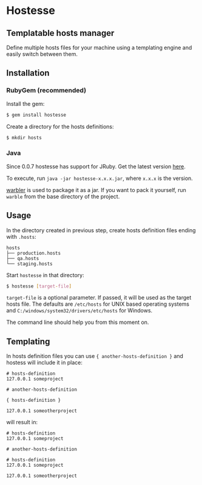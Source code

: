 Hostesse
========

Templatable hosts manager
-------------------------

Define multiple hosts files for your machine using a templating engine and easily switch between them.

Installation
------------

### RubyGem (recommended)

Install the gem:

```bash
$ gem install hostesse
```

Create a directory for the hosts definitions:

```bash
$ mkdir hosts
```

### Java

Since 0.0.7 hostesse has support for JRuby. Get the latest version [here](https://www.dropbox.com/sh/8p6cbbcaoyv23u7/4HdIrrxVuQ/hostesse-java).

To execute, run `java -jar hostesse-x.x.x.jar`, where `x.x.x` is the version.

[warbler](https://github.com/jruby/warbler) is used to package it as a jar. If you want to pack it yourself, run `warble` from the base directory of the project.

Usage
-----

In the directory created in previous step, create hosts definition files ending with `.hosts`:

```
hosts
├── production.hosts
├── qa.hosts
└── staging.hosts
```

Start `hostesse` in that directory:

```bash
$ hostesse [target-file]
```

`target-file` is a optional parameter. If passed, it will be used as the target hosts file. The defaults are `/etc/hosts` for UNIX based operating systems and `C:/windows/system32/drivers/etc/hosts` for Windows.

The command line should help you from this moment on.

Templating
----------

In hosts definition files you can use `{ another-hosts-definition }` and hostess will include it in place:

```
# hosts-definition
127.0.0.1 someproject
```

```
# another-hosts-definition

{ hosts-definition }

127.0.0.1 someotherproject
```

will result in:


```
# hosts-definition
127.0.0.1 someproject
```

```
# another-hosts-definition

# hosts-definition
127.0.0.1 someproject

127.0.0.1 someotherproject
```
